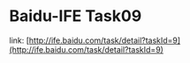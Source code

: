 # Baidu-IFE Task09

link: [http://ife.baidu.com/task/detail?taskId=9](http://ife.baidu.com/task/detail?taskId=9)
